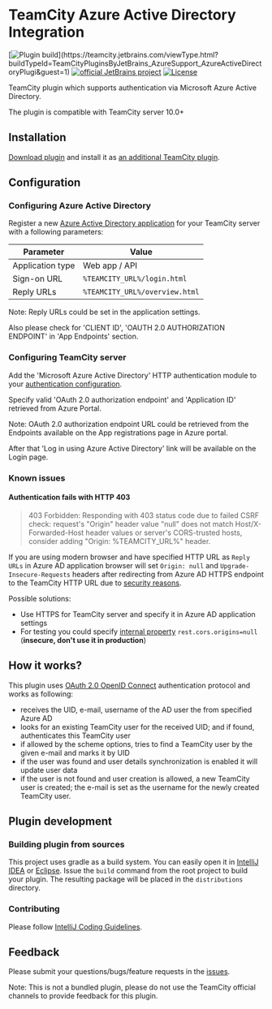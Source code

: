 # TeamCity Azure Active Directory Integration

[![Plugin build](https://teamcity.jetbrains.com/app/rest/builds/buildType:(id:TeamCityPluginsByJetBrains_AzureSupport_AzureActiveDirectoryPlugi),branch:master/statusIcon.svg)](https://teamcity.jetbrains.com/viewType.html?buildTypeId=TeamCityPluginsByJetBrains_AzureSupport_AzureActiveDirectoryPlugi&guest=1)
[![official JetBrains project](http://jb.gg/badges/official.svg)](https://confluence.jetbrains.com/display/ALL/JetBrains+on+GitHub)
[![License](https://img.shields.io/badge/License-Apache%202.0-blue.svg)](https://opensource.org/licenses/Apache-2.0)

TeamCity plugin which supports authentication via Microsoft Azure Active Directory.

The plugin is compatible with TeamCity server 10.0+

## Installation

[Download plugin](https://plugins.jetbrains.com/plugin/9083-azure-active-directory) and install it as [an additional TeamCity plugin](http://confluence.jetbrains.com/display/TCDL/Installing+Additional+Plugins#InstallingAdditionalPlugins-InstallingTeamCityplugins).

## Configuration

### Configuring Azure Active Directory

Register a new [Azure Active Directory application](https://docs.microsoft.com/en-us/azure/active-directory/develop/active-directory-integrating-applications#adding-an-application) for your TeamCity server with a following parameters:

| Parameter        | Value                          |
| -                | -                              |
| Application type | Web app / API                  |
| Sign-on URL      | `%TEAMCITY_URL%/login.html`    |
| Reply URLs       | `%TEAMCITY_URL%/overview.html` |

Note: Reply URLs could be set in the application settings.

Also please check for 'CLIENT ID', 'OAUTH 2.0 AUTHORIZATION ENDPOINT' in 'App Endpoints' section.

### Configuring TeamCity server

Add the 'Microsoft Azure Active Directory' HTTP authentication module to your [authentication configuration](http://confluence.jetbrains.com/display/TCDL/Configuring+Authentication+Settings).

Specify valid 'OAuth 2.0 authorization endpoint' and 'Application ID' retrieved from Azure Portal.

Note: OAuth 2.0 authorization endpoint URL could be retrieved from the Endpoints available on the App registrations page in Azure portal.

After that 'Log in using Azure Active Directory' link will be available on the Login page.

### Known issues

#### Authentication fails with HTTP 403

> 403 Forbidden: Responding with 403 status code due to failed CSRF check: request's "Origin" header value "null" does not match Host/X-Forwarded-Host header values or server's CORS-trusted hosts, consider adding "Origin: %TEAMCITY_URL%" header.

If you are using modern browser and have specified HTTP URL as `Reply URLs` in Azure AD application browser will set `Origin: null` and `Upgrade-Insecure-Requests` headers after redirecting from Azure AD HTTPS endpoint to the TeamCity HTTP URL due to [security reasons](https://developer.mozilla.org/en-US/docs/Web/HTTP/Headers/Upgrade-Insecure-Requests).

Possible solutions:
* Use HTTPS for TeamCity server and specify it in Azure AD application settings
* For testing you could specify [internal property](https://confluence.jetbrains.com/display/TCDL/Configuring+TeamCity+Server+Startup+Properties) `rest.cors.origins=null` (**insecure, don't use it in production**)

## How it works?

This plugin uses [OAuth 2.0 OpenID Connect](https://docs.microsoft.com/en-us/azure/active-directory/develop/active-directory-protocols-openid-connect-code) authentication protocol and works as following:
- receives the UID, e-mail, username of the AD user the from specified Azure AD
- looks for an existing TeamCity user for the received UID; and if found, authenticates this TeamCity user
- if allowed by the scheme options, tries to find a TeamCity user by the given e-mail and marks it by UID
- if the user was found and user details synchronization is enabled it will update user data
- if the user is not found and user creation is allowed, a new TeamCity user is created; the e-mail is set as the username for the newly created TeamCity user.

## Plugin development

### Building plugin from sources

This project uses gradle as a build system. You can easily open it in [IntelliJ IDEA](https://www.jetbrains.com/idea/help/importing-project-from-gradle-model.html) or [Eclipse](http://gradle.org/eclipse/).
Issue the `build` command from the root project to build your plugin. The resulting package will be placed in the `distributions` directory.

### Contributing

Please follow [IntelliJ Coding Guidelines](http://www.jetbrains.org/display/IJOS/IntelliJ+Coding+Guidelines).

## Feedback

Please submit your questions/bugs/feature requests in the [issues](https://github.com/JetBrains/teamcity-azure-active-directory/issues).

Note: This is not a bundled plugin, please do not use the TeamCity official channels to provide feedback for this plugin.
